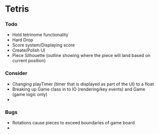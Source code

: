 # Tetris

### Todo
* Hold tetrinome functionality
* Hard Drop
* Score system/Displaying score
* Create/Polish UI
* Piece Silhouette (outline showing where the piece will land based on current position)

### Consider
* Changing playTimer (timer that is displayed as part of the UI) to a float
* Breaking up Game class in to IO (rendering/key events) and Game (game logic only)
* 

### Bugs
* Rotations cause pieces to exceed boundaries of game board
* 
